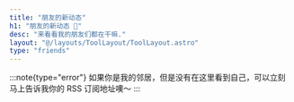 ```yaml
---
title: "朋友的新动态"
h1: "朋友的新动态 🎴"
desc: "来看看我的朋友们都在干嘛."
layout: "@/layouts/ToolLayout/ToolLayout.astro"
type: "friends"
---
```


:::note{type="error"}
如果你是我的邻居，但是没有在这里看到自己，可以立刻马上告诉我你的 RSS 订阅地址噢～
:::
<script src="https://api.vvhan.com/api/script/yinghua"></script>
